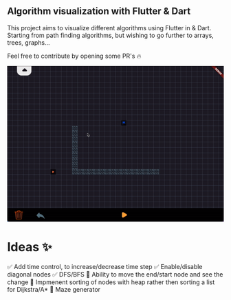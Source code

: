 ## Algorithm visualization with Flutter & Dart 

This project aims to visualize different algorithms using Flutter in & Dart. Starting from path finding algorithms, but wishing to go further to arrays, trees, graphs... 

Feel free to contribute by opening some PR's :fire:

![](https://github.com/igniti0n/flutter_algorithms_visualization/blob/main/assets/path_finding.gif)

# Ideas :sparkles:

:white_check_mark: Add time control, to increase/decrease time step
:white_check_mark: Enable/disable diagonal nodes
:white_check_mark: DFS/BFS
:white_square_button: Ability to move the end/start node and see the change
:white_square_button: Impmenent sorting of nodes with heap rather then sorting a list for Dijkstra/A*
:white_square_button: Maze generator


